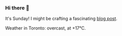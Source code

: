 ### Hi there :wave:

It's Sunday! I might be crafting a fascinating [blog post](https://benjaminwuethrich.dev).

Weather in Toronto: overcast, at +17°C.
